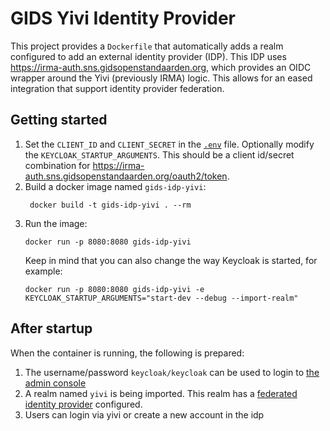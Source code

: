 # GIDS Yivi Identity Provider
This project provides a `Dockerfile` that automatically adds a realm configured to add an external identity provider (IDP).
This IDP uses https://irma-auth.sns.gidsopenstandaarden.org, which provides an OIDC wrapper around the Yivi 
(previously IRMA) logic. This allows for an eased integration that support identity provider federation.   

## Getting started
1. Set the `CLIENT_ID` and `CLIENT_SECRET` in the [`.env`](.env) file. Optionally modify the `KEYCLOAK_STARTUP_ARGUMENTS`.
   This should be a client id/secret combination for https://irma-auth.sns.gidsopenstandaarden.org/oauth2/token.
2. Build a docker image named `gids-idp-yivi`:
   ```shell
    docker build -t gids-idp-yivi . --rm
   ```
3. Run the image:
   ```shell
   docker run -p 8080:8080 gids-idp-yivi
   ```
   Keep in mind that you can also change the way Keycloak is started, for example:
   ```shell
   docker run -p 8080:8080 gids-idp-yivi -e KEYCLOAK_STARTUP_ARGUMENTS="start-dev --debug --import-realm"
   ```
## After startup
When the container is running, the following is prepared:
1. The username/password `keycloak/keycloak` can be used to login to [the admin console](http://localhost:8080/admin)
2. A realm named `yivi` is being imported. This realm has a [federated identity provider](http://localhost:8080/admin/master/console/#/yivi/identity-providers/keycloak-oidc/yivi-keycloak-oidc/settings) configured.
3. Users can login via yivi or create a new account in the idp

